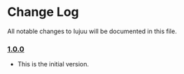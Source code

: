 # Change Log
All notable changes to Iujuu will be documented in this file.

### [1.0.0](https://github.com/xmartlabs/iujuu-ios/releases/tag/1.0.0)
<!-- Released on 2016-01-20. -->

* This is the initial version.

[xmartlabs]: https://xmartlabs.com
